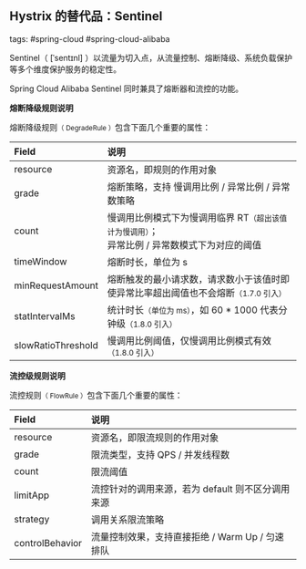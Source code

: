 ## Hystrix 的替代品：Sentinel

tags: #spring-cloud #spring-cloud-alibaba 

Sentinel（ [ˈsentɪnl] ）以流量为切入点，从流量控制、熔断降级、系统负载保护等多个维度保护服务的稳定性。

Spring Cloud Alibaba Sentinel 同时兼具了熔断器和流控的功能。

**熔断降级规则说明**

熔断降级规则<small>（ DegradeRule ）</small>包含下面几个重要的属性：

| Field	| 说明	| 
| :- | :- | 
| resource	 | 资源名，即规则的作用对象	 | 
| grade	| 熔断策略，支持 慢调用比例 / 异常比例 / 异常数策略	| 慢调用比例 | 
| count	| 慢调用比例模式下为慢调用临界 RT<small>（超出该值计为慢调用）</small>；<br>异常比例 / 异常数模式下为对应的阈值	 |
| timeWindow	| 熔断时长，单位为 s	|
| minRequestAmount	| 熔断触发的最小请求数，请求数小于该值时即使异常比率超出阈值也不会熔断<small>（1.7.0 引入）</small>	
| statIntervalMs	| 统计时长<small>（单位为 ms）</small>，如 60 * 1000 代表分钟级<small>（1.8.0 引入）</small>	|
| slowRatioThreshold	| 慢调用比例阈值，仅慢调用比例模式有效<small>（1.8.0 引入）</small> |


**流控级规则说明**

流控规则<small>（ FlowRule ）</small>包含下面几个重要的属性：

| Field	          | 说明	|
| :-------------- | :-    | 
| resource        | 资源名，即限流规则的作用对象 |
| grade           | 限流类型，支持 QPS / 并发线程数 |
| count           | 限流阈值 |
| limitApp        | 流控针对的调用来源，若为 default 则不区分调用来源 |
| strategy        | 调用关系限流策略 |
| controlBehavior | 流量控制效果，支持直接拒绝 / Warm Up / 匀速排队 |

